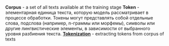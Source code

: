 **Corpus** - a set of all texts available at the training stage
**Token** - элементарная единица текста, которую модель рассматривает в процессе обработки. Токены могут представлять собой отдельные слова, подслова (например, n-граммы или морфемы), символы или другие лингвистические элементы, в зависимости от выбранного уровня разбиения текста. 
**[Tokenization](https://huggingface.co/docs/transformers/tokenizer_summary)** - extracting tokens from corpus of texts